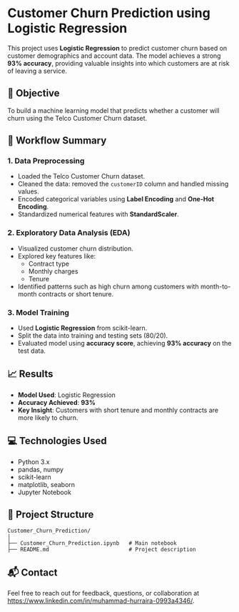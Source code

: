 
# Customer Churn Prediction using Logistic Regression

This project uses **Logistic Regression** to predict customer churn based on customer demographics and account data. The model achieves a strong **93% accuracy**, providing valuable insights into which customers are at risk of leaving a service.

## 📌 Objective

To build a machine learning model that predicts whether a customer will churn using the Telco Customer Churn dataset.

## 🧪 Workflow Summary

### 1. Data Preprocessing
- Loaded the Telco Customer Churn dataset.
- Cleaned the data: removed the `customerID` column and handled missing values.
- Encoded categorical variables using **Label Encoding** and **One-Hot Encoding**.
- Standardized numerical features with **StandardScaler**.

### 2. Exploratory Data Analysis (EDA)
- Visualized customer churn distribution.
- Explored key features like:
  - Contract type
  - Monthly charges
  - Tenure
- Identified patterns such as high churn among customers with month-to-month contracts or short tenure.

### 3. Model Training
- Used **Logistic Regression** from scikit-learn.
- Split the data into training and testing sets (80/20).
- Evaluated model using **accuracy score**, achieving **93% accuracy** on the test data.

## 📈 Results

- **Model Used**: Logistic Regression  
- **Accuracy Achieved**: **93%**  
- **Key Insight**: Customers with short tenure and monthly contracts are more likely to churn.

## 💻 Technologies Used

- Python 3.x  
- pandas, numpy  
- scikit-learn  
- matplotlib, seaborn  
- Jupyter Notebook  


## 📁 Project Structure

```
Customer_Churn_Prediction/
│
├── Customer_Churn_Prediction.ipynb   # Main notebook
├── README.md                         # Project description
```

## 📬 Contact

Feel free to reach out for feedback, questions, or collaboration at https://www.linkedin.com/in/muhammad-hurraira-0993a4346/.
